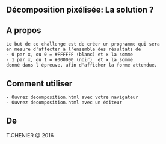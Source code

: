## Décomposition pixélisée: La solution ?

## A propos
```
Le but de ce challenge est de créer un programme qui sera
en mesure d'affecter à l'ensemble des résultats de
- 0 par x, ou 0 = #FFFFFF (blanc) et x la somme 
- 1 par x, ou 1 = #000000 (noir)  et x la somme
donné dans l'épreuve, afin d'afficher la forme attendue.
```

## Comment utiliser
```
- Ouvrez decomposition.html avec votre navigateur
- Ouvrez decomposition.html avec un éditeur
```

## De
T.CHENIER @ 2016
